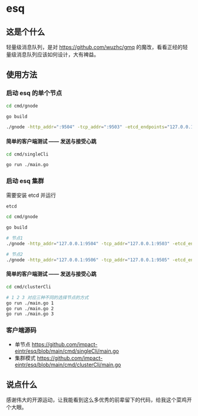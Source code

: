 # esq

## 这是个什么

轻量级消息队列，是对 <https://github.com/wuzhc/gmq> 的魔改，看看正经的轻量级消息队列应该如何设计，大有裨益。

## 使用方法

### 启动 esq 的单个节点

``` sh
cd cmd/gnode

go build

./gnode -http_addr=":9504" -tcp_addr=":9503" -etcd_endpoints="127.0.0.1:2379" -node_id=1 -node_weight=1
```

#### 简单的客户端测试 —— 发送与接受心跳

``` sh
cd cmd/singleCli

go run ./main.go
```

### 启动 esq 集群

需要安装 etcd 并运行
``` sh
etcd
```


``` sh
cd cmd/gnode

go build

# 节点1
./gnode -http_addr="127.0.0.1:9504" -tcp_addr="127.0.0.1:9503" -etcd_endpoints="127.0.0.1:2379" -node_id=1 -node_weight=1 -data_save_path=./data1 -enable_cluster=true

# 节点2
./gnode -http_addr="127.0.0.1:9506" -tcp_addr="127.0.0.1:9505" -etcd_endpoints="127.0.0.1:2379" -node_id=2 -node_weight=2 -data_save_path=./data2 -enable_cluster=true
```


#### 简单的客户端测试 —— 发送与接受心跳

``` sh
cd cmd/clusterCli

# 1 2 3 对应三种不同的选择节点的方式
go run ./main.go 1
go run ./main.go 2
go run ./main.go 3
```

### 客户端源码

- 单节点 <https://github.com/impact-eintr/esq/blob/main/cmd/singleCli/main.go>
- 集群模式 <https://github.com/impact-eintr/esq/blob/main/cmd/clusterCli/main.go>

## 说点什么

感谢伟大的开源运动，让我能看到这么多优秀的前辈留下的代码，给我这个菜鸡开个大眼。
